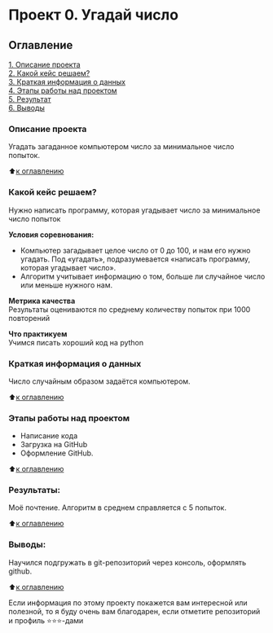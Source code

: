 # Проект 0. Угадай число

## Оглавление  
[1. Описание проекта](https://github.com/Solomorning/trial_project/blob/main/README.md#Описание-проекта)  
[2. Какой кейс решаем?](https://github.com/Solomorning/trial_project/blob/main/README.md#Какой-кейс-решаем)  
[3. Краткая информация о данных](https://github.com/Solomorning/trial_project/blob/main/README.md#Краткая-информация-о-данных)  
[4. Этапы работы над проектом](https://github.com/Solomorning/trial_project/blob/main/README.md#Этапы-работы-над-проектом)  
[5. Результат](https://github.com/Solomorning/trial_project/blob/main/README.md#Результат)    
[6. Выводы](https://github.com/Solomorning/trial_project/blob/main/README.md#Выводы) 

### Описание проекта    
Угадать загаданное компьютером число за минимальное число попыток.

:arrow_up:[к оглавлению](_)


### Какой кейс решаем?    
Нужно написать программу, которая угадывает число за минимальное число попыток

**Условия соревнования:**  
- Компьютер загадывает целое число от 0 до 100, и нам его нужно угадать. Под «угадать», подразумевается «написать программу, которая угадывает число».
- Алгоритм учитывает информацию о том, больше ли случайное число или меньше нужного нам.

**Метрика качества**     
Результаты оцениваются по среднему количеству попыток при 1000 повторений

**Что практикуем**     
Учимся писать хороший код на python


### Краткая информация о данных
Число случайным образом задаётся компьютером.
  
:arrow_up:[к оглавлению](.README.md#Оглавление)


### Этапы работы над проектом  
* Написание кода
* Загрузка на GitHub
* Оформление GitHub.

:arrow_up:[к оглавлению](.README.md#Оглавление)


### Результаты:  
Моё почтение. Алгоритм в среднем справляется с 5 попыток.

:arrow_up:[к оглавлению](.README.md#Оглавление)


### Выводы:  
Научился подгружать в git-репозиторий через консоль, оформлять github.

:arrow_up:[к оглавлению](.README.md#Оглавление)


Если информация по этому проекту покажется вам интересной или полезной, то я буду очень вам благодарен, если отметите репозиторий и профиль ⭐️⭐️⭐️-дами
